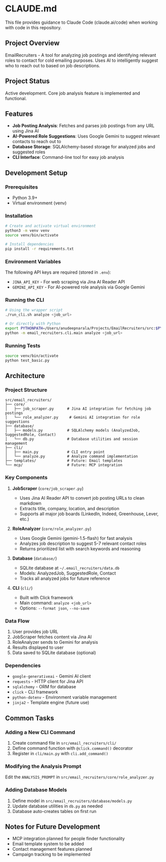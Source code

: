 # CLAUDE.md

This file provides guidance to Claude Code (claude.ai/code) when working with code in this repository.

## Project Overview

EmailRecruiters - A tool for analyzing job postings and identifying relevant roles to contact for cold emailing purposes. Uses AI to intelligently suggest who to reach out to based on job descriptions.

## Project Status

Active development. Core job analysis feature is implemented and functional.

## Features

- **Job Posting Analysis**: Fetches and parses job postings from any URL using Jina AI
- **AI-Powered Role Suggestions**: Uses Google Gemini to suggest relevant contacts to reach out to
- **Database Storage**: SQLAlchemy-based storage for analyzed jobs and suggested roles
- **CLI Interface**: Command-line tool for easy job analysis

## Development Setup

### Prerequisites
- Python 3.9+
- Virtual environment (venv)

### Installation

```bash
# Create and activate virtual environment
python3 -m venv venv
source venv/bin/activate

# Install dependencies
pip install -r requirements.txt
```

### Environment Variables

The following API keys are required (stored in `.env`):
- `JINA_API_KEY` - For web scraping via Jina AI Reader API
- `GEMINI_API_KEY` - For AI-powered role analysis via Google Gemini

### Running the CLI

```bash
# Using the wrapper script
./run_cli.sh analyze <job_url>

# Or directly with Python
export PYTHONPATH=/Users/anudeepnarala/Projects/EmailRecruiters/src:$PYTHONPATH
python -m email_recruiters.cli.main analyze <job_url>
```

### Running Tests

```bash
source venv/bin/activate
python test_basic.py
```

## Architecture

### Project Structure

```
src/email_recruiters/
├── core/
│   ├── job_scraper.py      # Jina AI integration for fetching job postings
│   └── role_analyzer.py     # Gemini AI integration for role suggestions
├── database/
│   ├── models.py           # SQLAlchemy models (AnalyzedJob, SuggestedRole, Contact)
│   └── db.py               # Database utilities and session management
├── cli/
│   ├── main.py             # CLI entry point
│   └── analyze.py          # Analyze command implementation
├── templates/              # Future: Email templates
└── mcp/                    # Future: MCP integration
```

### Key Components

1. **JobScraper** (`core/job_scraper.py`)
   - Uses Jina AI Reader API to convert job posting URLs to clean markdown
   - Extracts title, company, location, and description
   - Supports all major job boards (LinkedIn, Indeed, Greenhouse, Lever, etc.)

2. **RoleAnalyzer** (`core/role_analyzer.py`)
   - Uses Google Gemini (gemini-1.5-flash) for fast analysis
   - Analyzes job description to suggest 5-7 relevant contact roles
   - Returns prioritized list with search keywords and reasoning

3. **Database** (`database/`)
   - SQLite database at `~/.email_recruiters/data.db`
   - Models: AnalyzedJob, SuggestedRole, Contact
   - Tracks all analyzed jobs for future reference

4. **CLI** (`cli/`)
   - Built with Click framework
   - Main command: `analyze <job_url>`
   - Options: `--format json`, `--no-save`

### Data Flow

1. User provides job URL
2. JobScraper fetches content via Jina AI
3. RoleAnalyzer sends to Gemini for analysis
4. Results displayed to user
5. Data saved to SQLite database (optional)

### Dependencies

- `google-generativeai` - Gemini AI client
- `requests` - HTTP client for Jina API
- `sqlalchemy` - ORM for database
- `click` - CLI framework
- `python-dotenv` - Environment variable management
- `jinja2` - Template engine (future use)

## Common Tasks

### Adding a New CLI Command

1. Create command file in `src/email_recruiters/cli/`
2. Define command function with `@click.command()` decorator
3. Register in `cli/main.py` with `cli.add_command()`

### Modifying the Analysis Prompt

Edit the `ANALYSIS_PROMPT` in `src/email_recruiters/core/role_analyzer.py`

### Adding Database Models

1. Define model in `src/email_recruiters/database/models.py`
2. Update database utilities in `db.py` as needed
3. Database auto-creates tables on first run

## Notes for Future Development

- MCP integration planned for people finder functionality
- Email template system to be added
- Contact management features planned
- Campaign tracking to be implemented
